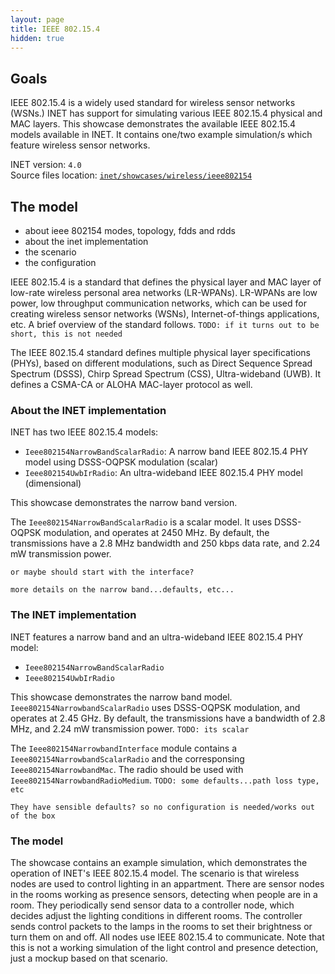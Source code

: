 ```yaml
---
layout: page
title: IEEE 802.15.4
hidden: true
---
```


## Goals

IEEE 802.15.4 is a widely used standard for wireless sensor networks (WSNs.) INET has support for simulating various IEEE 802.15.4 physical and MAC layers. This showcase demonstrates the available IEEE 802.15.4 models available in INET. It contains one/two example simulation/s which feature wireless sensor networks.

INET version: `4.0`<br>
Source files location: <a href="https://github.com/inet-framework/inet-showcases/tree/master/wireless/ieee802154" target="_blank">`inet/showcases/wireless/ieee802154`</a>

## The model

- about ieee 802154 modes, topology, fdds and rdds
- about the inet implementation
- the scenario
- the configuration

IEEE 802.15.4 is a standard that defines the physical layer and MAC layer of low-rate wireless personal area networks (LR-WPANs). LR-WPANs are low power, low throughput communication networks, which can be used for creating wireless sensor networks (WSNs), Internet-of-things applications, etc.
A brief overview of the standard follows. `TODO: if it turns out to be short, this is not needed`

The IEEE 802.15.4 standard defines multiple physical layer specifications (PHYs), based on different modulations, such as Direct Sequence Spread Spectrum (DSSS), Chirp Spread Spectrum (CSS), Ultra-wideband (UWB). It defines a CSMA-CA or ALOHA MAC-layer protocol as well.

<!-- INET has two IEEE 802.15.4 PHY models, a narrow band version and an ultra-wideband version: `Ieee802154NarrowBandScalarRadio` and `Ieee802154UwbIrRadio`.
The narrow band version uses DSSS-OQPSK modulation, the ultra wide-band version NOPE -->

### About the INET implementation

INET has two IEEE 802.15.4 models:

- `Ieee802154NarrowBandScalarRadio`: A narrow band IEEE 802.15.4 PHY model using DSSS-OQPSK modulation (scalar)
- `Ieee802154UwbIrRadio`: An ultra-wideband IEEE 802.15.4 PHY model (dimensional)

This showcase demonstrates the narrow band version.

The `Ieee802154NarrowBandScalarRadio` is a scalar model. It uses DSSS-OQPSK modulation, and operates at 2450 MHz. By default, the transmissions have a 2.8 MHz bandwidth and 250 kbps data rate, and 2.24 mW transmission power.

`or maybe should start with the interface?`

`more details on the narrow band...defaults, etc...`

<!-- TODO
Frequency bands, topologies, ffd's and rfd's...is that needed here?
Also, the available inet implementations...maybe that shouldnt be here

INET has the following IEEE 802.15.4 models available:

INET has a narrowband and an ultra-wideband IEEE 802.15.4 physical layer implementation. The narrow band version uses the DSSS-OQPSK modulation, the modules are `Ieee802154Ieee802154NarrowbandScalarRadio`, and `Ieee802154NarrowbandScalarRadioMedium`. The ultra-wideband implementation modules are `Ieee802154UwbIrRadio` and `Ieee802154UwbIrRadioMedium`.

TODO:
they have sensible defaults, by default operating on 2.45 GHz, 2.8 MHz bandwidth, 250 kbps, 2.24 mW transmission power. The uwbir has what parameters and defaults ? except for none. By the way, its operating on 4.5 GHz, 500 MHz bandwidth, 850 kbps data rate.
The narrowband version is scalar, the uwbir version is dimensional -> actually, it makes sense,
because the uwbir version occupies a lot of the spectrum

UPDATE:
this showcase only contains the narrow band version -->

<!-- So the structure should be something like this:

- About Ieee 802154
- About the inet implementation...the narrowband, just mention there is an uwbir
some details about them...and more details about the narrowband
- the configuration and the screnario
- results -->








### The INET implementation

INET features a narrow band and an ultra-wideband IEEE 802.15.4 PHY model:

- `Ieee802154NarrowBandScalarRadio`
- `Ieee802154UwbIrRadio`

This showcase demonstrates the narrow band model. `Ieee802154NarrowbandScalarRadio` uses DSSS-OQPSK modulation, and operates at 2.45 GHz. By default, the transmissions have a bandwidth of 2.8 MHz, and 2.24 mW transmission power. `TODO: its scalar`

The `Ieee802154NarrowbandInterface` module contains a `Ieee802154NarrowbandScalarRadio` and the corresponsing `Ieee802154NarrowbandMac`. The radio should be used with `Ieee802154NarrowbandRadioMedium`. `TODO: some defaults...path loss type, etc`

`They have sensible defaults? so no configuration is needed/works out of the box`

### The model

The showcase contains an example simulation, which demonstrates the operation of INET's IEEE 802.15.4 model. The scenario is that wireless nodes are used to control lighting in an appartment. There are sensor nodes in the rooms working as presence sensors, detecting when people are in a room.
They periodically send sensor data to a controller node, which decides adjust the lighting conditions in different rooms. The controller sends control packets to the lamps in the rooms to set their brightness or turn them on and off. All nodes use IEEE 802.15.4 to communicate.
Note that this is not a working simulation of the light control and presence detection, just a mockup based on that scenario.

<!--

- using 802.15.4 wireless nodes to control lighting in an appartment
- there are sensor nodes that work as human presence sensors and periodically send data
to a controller
- the controller decides when to adjust the lighting in the different rooms
- sends control data to the lamps in order to switch them on or off or set the brightness
- they use ieee 802154 to communicate

-->
